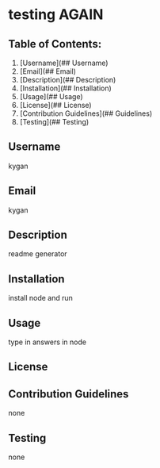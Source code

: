 
# testing AGAIN
  
## Table of Contents:
1. [Username](## Username)
2. [Email](## Email)
3. [Description](## Description)
4. [Installation](## Installation)
5. [Usage](## Usage)
6. [License](## License)
7. [Contribution Guidelines](## Guidelines)
8. [Testing](## Testing)

## Username
kygan

## Email
kygan

## Description
readme generator

## Installation
install node and run

## Usage
type in answers in node

## License
 

## Contribution Guidelines
none

## Testing
none